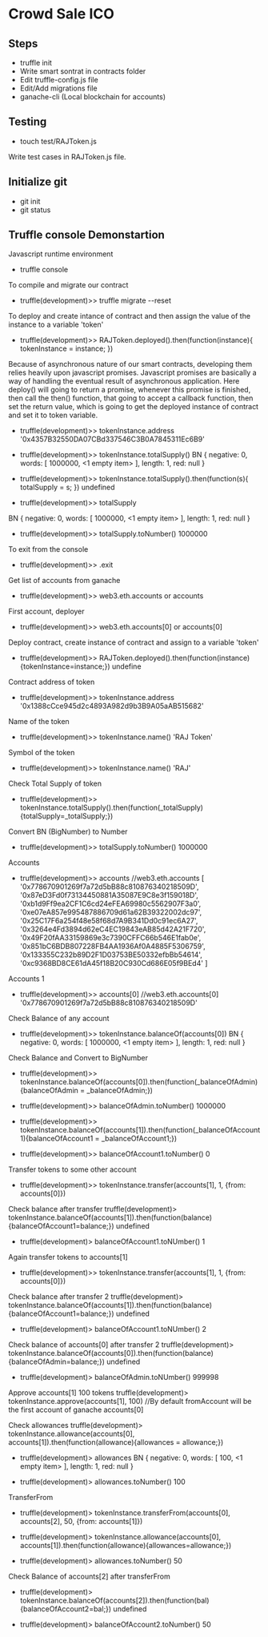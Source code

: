 # Crowd Sale ICO

## Steps

- truffle init
- Write smart sontrat in contracts folder
- Edit truffle-config.js file
- Edit/Add migrations file
- ganache-cli (Local blockchain for accounts)

## Testing


- touch test/RAJToken.js

Write test cases in RAJToken.js file.

## Initialize git

- git init
- git status

## Truffle console Demonstartion

Javascript runtime environment
- truffle console  

To compile and migrate our contract
- truffle(development)>> truffle migrate --reset 

To deploy and create intance of contract and then assign the value of the instance to a variable 'token'
- truffle(development)>> RAJToken.deployed().then(function(instance){
    tokenInstance = instance;
})

Because of asynchronous nature of our smart contracts, developing them relies heavily upon javascript promises. Javascript promises are basically a way of handling the eventual result of asynchronous application. Here deploy() will going to return a promise, whenever this promise is finished, then call the then() function, that going to accept a callback function, then set the return value, which is going to get the deployed instance of contract and set it to token variable.

- truffle(development)>> tokenInstance.address
'0x4357B32550DA07CBd337546C3B0A7845311Ec6B9'

- truffle(development)>> tokenInstance.totalSupply()
BN {
  negative: 0,
  words: [ 1000000, <1 empty item> ],
  length: 1,
  red: null
}

- truffle(development)>> tokenInstance.totalSupply().then(function(s){
    totalSupply = s;
})
undefined

- truffle(development)>> totalSupply

BN {
  negative: 0,
  words: [ 1000000, <1 empty item> ],
  length: 1,
  red: null
}

- truffle(development)>> totalSupply.toNumber()
1000000

To exit from the console
- truffle(development)>> .exit 

Get list of accounts from ganache
- truffle(development)>> web3.eth.accounts or accounts

First account, deployer
- truffle(development)>> web3.eth.accounts[0] or accounts[0]

Deploy contract, create instance of contract and assign to a variable 'token' 
- truffle(development)>> RAJToken.deployed().then(function(instance){tokenInstance=instance;})
undefine

Contract address of token
- truffle(development)>> tokenInstance.address
'0x1388cCce945d2c4893A982d9b3B9A05aAB515682'

Name of the token
- truffle(development)>> tokenInstance.name()
'RAJ Token'

Symbol of the token
- truffle(development)>> tokenInstance.name()
'RAJ'

Check Total Supply of token
- truffle(development)>> tokenInstance.totalSupply().then(function(_totalSupply){totalSupply=_totalSupply;})

Convert BN (BigNumber) to Number
- truffle(development)>> totalSupply.toNumber()
1000000

Accounts
- truffle(development)>> accounts    //web3.eth.accounts
[
  '0x778670901269f7a72d5bB88c810876340218509D',
  '0x87eD3Fd0f73134450881A35087E9C8e3f159018D',
  '0xb1d9Ff9ea2CF1C6cd24eFEA69980c5562907F3a0',
  '0xe07eA857e995487886709d61a62B39322002dc97',
  '0x25C17F6a254f48e58f68d7A9B341Dd0c91ec6A27',
  '0x3264e4Fd3894d62eC4EC19843eAB85d42A21F720',
  '0x49F20fAA33159869e3c7390CFFC66b546E1fab0e',
  '0x851bC6BDB807228FB4AA1936Af0A4885F5306759',
  '0x133355C232b89D2F1D03753BE50332efbBb54614',
  '0xc9368BD8CE61dA45f18B20C930Cd686E05f9BEd4'
]

Accounts 1
- truffle(development)>> accounts[0]  //web3.eth.accounts[0]
'0x778670901269f7a72d5bB88c810876340218509D'

Check Balance of any account
- truffle(development)>> tokenInstance.balanceOf(accounts[0])
BN {
  negative: 0,
  words: [ 1000000, <1 empty item> ],
  length: 1,
  red: null
}

Check Balance and Convert to BigNumber
- truffle(development)>> tokenInstance.balanceOf(accounts[0]).then(function(_balanceOfAdmin){balanceOfAdmin = _balanceOfAdmin;})

- truffle(development)>> balanceOfAdmin.toNumber()
1000000

- truffle(development)>> tokenInstance.balanceOf(accounts[1]).then(function(_balanceOfAccount1){balanceOfAccount1 = _balanceOfAccount1;})

- truffle(development)>> balanceOfAccount1.toNumber()
0

Transfer tokens to some other account
- truffle(development)>> tokenInstance.transfer(accounts[1], 1, {from: accounts[0]})

Check balance after transfer
truffle(development)> tokenInstance.balanceOf(accounts[1]).then(function(balance){balanceOfAccount1=balance;})
undefined


- truffle(development)> balanceOfAccount1.toNUmber()
1

Again transfer tokens to accounts[1]
- truffle(development)>> tokenInstance.transfer(accounts[1], 1, {from: accounts[0]})

Check balance after transfer 2
truffle(development)> tokenInstance.balanceOf(accounts[1]).then(function(balance){balanceOfAccount1=balance;})
undefined

- truffle(development)> balanceOfAccount1.toNUmber()
2


Check balance of accounts[0] after transfer 2
truffle(development)> tokenInstance.balanceOf(accounts[0]).then(function(balance){balanceOfAdmin=balance;})
undefined

- truffle(development)> balanceOfAdmin.toNUmber()
999998

Approve accounts[1] 100 tokens
truffle(development)> tokenInstance.approve(accounts[1], 100)   //By default fromAccount will be the first account of ganache accounts[0]

Check allowances
truffle(development)> tokenInstance.allowance(accounts[0], accounts[1]).then(function(allowance){allowances = allowance;})

- truffle(development)> allowances
BN {
  negative: 0,
  words: [ 100, <1 empty item> ],
  length: 1,
  red: null
}

- truffle(development)> allowances.toNumber()
100

TransferFrom
- truffle(development)> tokenInstance.transferFrom(accounts[0], accounts[2], 50, {from: accounts[1]})

- truffle(development)> tokenInstance.allowance(accounts[0], accounts[1]).then(function(allowance){allowances=allowance;})

- truffle(development)> allowances.toNumber()
50

Check Balance of accounts[2] after transferFrom
- truffle(development)> tokenInstance.balanceOf(accounts[2]).then(function(bal){balanceOfAccount2=bal;})
undefined

- truffle(development)> balanceOfAccount2.toNumber()
50











